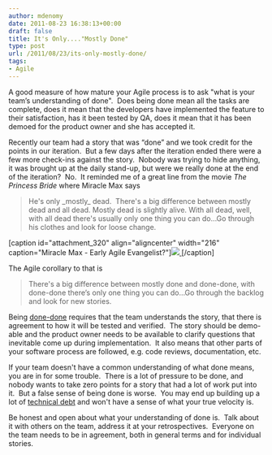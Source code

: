 ```yaml
---
author: mdenomy
date: 2011-08-23 16:38:13+00:00
draft: false
title: It's Only...."Mostly Done"
type: post
url: /2011/08/23/its-only-mostly-done/
tags:
- Agile
---
```


A good measure of how mature your Agile process is to ask "what is your team’s understanding of done".  Does being done mean all the tasks are complete, does it mean that the developers have implemented the feature to their satisfaction, has it been tested by QA, does it mean that it has been demoed for the product owner and she has accepted it.

Recently our team had a story that was “done” and we took credit for the points in our iteration.  But a few days after the iteration ended there were a few more check-ins against the story.  Nobody was trying to hide anything, it was brought up at the daily stand-up, but were we really done at the end of the iteration?  No.  It reminded me of a great line from the movie _The Princess Bride_ where Miracle Max says


<blockquote>He's only _mostly_ dead.  There's a big difference between mostly dead and all dead. Mostly dead is slightly alive. With all dead, well, with all dead there's usually only one thing you can do…Go through his clothes and look for loose change.</blockquote>


[caption id="attachment_320" align="aligncenter" width="216" caption="Miracle Max - Early Agile Evangelist?"][![](http://mdenomy.files.wordpress.com/2011/08/miraclemax.jpg)
](http://mdenomy.files.wordpress.com/2011/08/miraclemax.jpg)[/caption]

The Agile corollary to that is


<blockquote>There's a big difference between mostly done and done-done, with done-done there’s only one thing you can do…Go through the backlog and look for new stories.</blockquote>


Being [done-done](http://jamesshore.com/Agile-Book/done_done.html) requires that the team understands the story, that there is agreement to how it will be tested and verified.  The story should be demo-able and the product owner needs to be available to clarify questions that inevitable come up during implementation.  It also means that other parts of your software process are followed, e.g. code reviews, documentation, etc.

If your team doesn't have a common understanding of what done means, you are in for some trouble.  There is a lot of pressure to be done, and nobody wants to take zero points for a story that had a lot of work put into it.  But a false sense of being done is worse.  You may end up building up a lot of [technical debt](http://martinfowler.com/bliki/TechnicalDebt.html) and won't have a sense of what your true velocity is.

Be honest and open about what your understanding of done is.  Talk about it with others on the team, address it at your retrospectives.  Everyone on the team needs to be in agreement, both in general terms and for individual stories.
